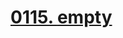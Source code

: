 # [0115. __empty__](https://github.com/Tdahuyou/TNotes.html-css-js/tree/main/notes/0115.%20__empty__)

<!-- region:toc -->

<!-- endregion:toc -->


